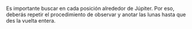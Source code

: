 Es importante buscar en cada posición alrededor de Júpiter. Por eso, deberás repetir el procedimiento de observar y anotar las lunas hasta que des la vuelta entera.